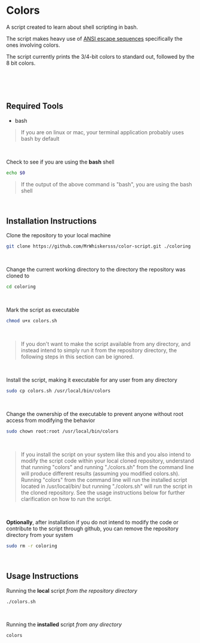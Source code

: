 # Colors

A script created to learn about shell scripting in bash.

The script makes heavy use of 
[ANSI escape sequences](https://en.wikipedia.org/wiki/ANSI_escape_code#Colors) 
specifically the ones involving colors.

The script currently prints the 3/4-bit colors to standard out, followed
by the 8 bit colors.

<br><br><br>

## Required Tools
- bash
> If you are on linux or mac, your terminal application probably uses bash by
default

<br>

Check to see if you are using the **bash** shell
```bash
echo $0
```

> If the output of the above command is "bash", you are using the bash shell

<br>

## Installation Instructions
Clone the repository to your local machine
```bash
git clone https://github.com/MrWhiskersss/color-script.git ./coloring
```
<br>

Change the current working directory to the directory the repository was cloned to
```bash
cd coloring
```
<br>

Mark the script as executable
```bash
chmod u+x colors.sh
```
<br>

> If you don't want to make the script available from any directory, and 
instead intend to simply run it from the repository directory, the following 
steps in this section can be ignored.
<br>

Install the script, making it executable for any user from any directory
```bash
sudo cp colors.sh /usr/local/bin/colors
```
<br>

Change the ownership of the executable to prevent anyone without root access 
from modifying the behavior
```bash
sudo chown root:root /usr/local/bin/colors
```
<br>

> If you install the script on your system like this and you also intend to 
modify the script code within your local cloned repository, understand that 
running "colors" and running "./colors.sh" from the command line will produce 
different results (assuming you modified colors.sh). Running "colors" from 
the command line will run the installed script located in /usr/local/bin/ 
but running "./colors.sh" will run the script in the cloned repository. 
See the usage instructions below for further clarification on how to run the 
script.
<br>

**Optionally**, after installation if you do not intend to modify the code or 
contribute to the script through github, you can remove the repository 
directory from your system
```bash
sudo rm -r coloring
```
<br>


## Usage Instructions
Running the **local** script *from the repository directory*
```bash
./colors.sh
```
<br>

Running the **installed** script *from any directory*
```bash
colors
```
